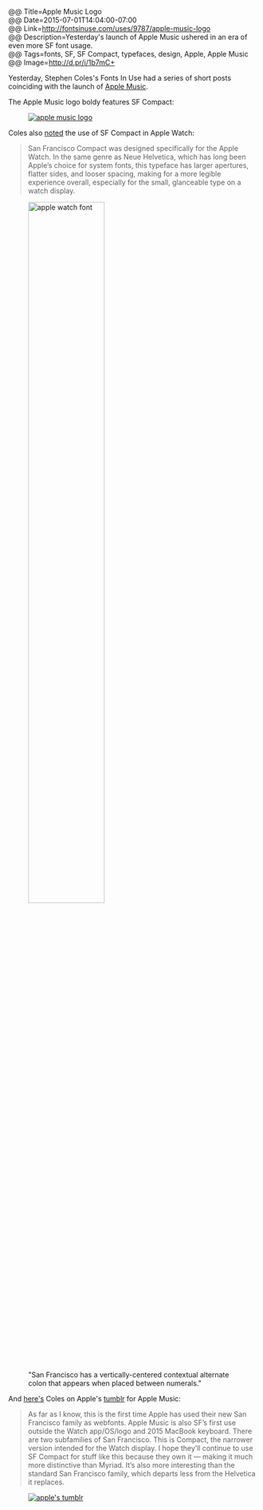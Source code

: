 @@ Title=Apple Music Logo  
@@ Date=2015-07-01T14:04:00-07:00  
@@ Link=http://fontsinuse.com/uses/9787/apple-music-logo  
@@ Description=Yesterday's launch of Apple Music ushered in an era of even more SF font usage.  
@@ Tags=fonts, SF, SF Compact, typefaces, design, Apple, Apple Music  
@@ Image=http://d.pr/i/1b7mC+  

Yesterday, Stephen Coles's Fonts In Use had a series of short posts coinciding with the launch of [Apple Music](http://sixcolors.com/post/2015/06/apple-music-first-looks-trumpet-curation-over-algorithms/). 

The Apple Music logo boldy features SF Compact:

<figure>
	<a class="nohover" href="http://d.pr/i/1b7mC+">
		<img class="lazy" data-original="http://d.pr/i/1b7mC+" alt="apple music logo" />
	</a>
</figure>

Coles also [noted](http://fontsinuse.com/uses/9788/apple-watch-os-watchos) the use of SF Compact in Apple Watch:
>San Francisco Compact was designed specifically for the Apple Watch. In the same genre as Neue Helvetica, which has long been Apple’s choice for system fonts, this typeface has larger apertures, flatter sides, and looser spacing, making for a more legible experience overall, especially for the small, glanceable type on a watch display.

<figure>
	<a class="nohover" href="http://d.pr/i/12c69+">
		<img class="lazy" data-original="http://d.pr/i/12c69+" alt="apple watch font" width="60%" />
	</a>
	<figcaption>"San Francisco has a vertically-centered contextual alternate colon that appears when placed between numerals."</figcaption>
</figure>

And [here's](http://fontsinuse.com/uses/9786/apple-music-tumblr-site) Coles on Apple's [tumblr](http://applemusic.tumblr.com/) for Apple Music:
>As far as I know, this is the first time Apple has used their new San Francisco family as webfonts. Apple Music is also SF’s first use outside the Watch app/OS/logo and 2015 MacBook keyboard. There are two subfamilies of San Francisco. This is Compact, the narrower version intended for the Watch display. I hope they’ll continue to use SF Compact for stuff like this because they own it — making it much more distinctive than Myriad. It’s also more interesting than the standard San Francisco family, which departs less from the Helvetica it replaces.

<figure>
	<a class="nohover" href="http://assets.fontsinuse.com/static/use-media-items/31/30548/full-2430x1776/5593308d/Apple%20Music%20tumblr.png">
		<img class="lazy" data-original="http://assets.fontsinuse.com/static/use-media-items/31/30548/full-2430x1776/5593308d/Apple%20Music%20tumblr.png" alt="apple's tumblr" />
	</a>
</figure>